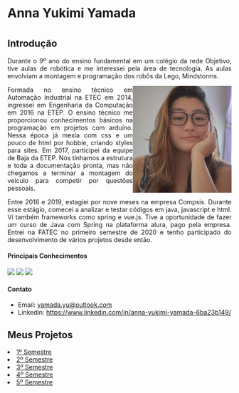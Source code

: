 <h1>Anna Yukimi Yamada<h1>

## Introdução
 
<p align="justify">Durante o 9º ano do ensino fundamental em um colégio da rede Objetivo, tive aulas de robótica e me interessei pela área de tecnologia. As aulas envolviam a montagem e programação dos robôs da Lego, Mindstorms.</p>

<img align="right" src="https://github.com/YamadaYuu/Portifolio/blob/main/Images/Anna.png"  height="240px">
<p align="justify">Formada no ensino técnico em Automação Industrial na ETEC em 2014, ingressei em Engenharia da Computação em 2016 na ETEP. O ensino técnico me proporcionou conhecimentos básicos na programação em projetos com arduíno. Nessa época já mexia com css e um pouco de html por hobbie, criando styles para sites. Em 2017, participei da equipe de Baja da ETEP. Nós tínhamos a estrutura e toda a documentação pronta, mas não chegamos a terminar a montagem do veículo para competir por questões pessoais.</p>

<p align="justify">Entre 2018 e 2019, estagiei por nove meses na empresa Compsis. Durante esse estágio, comecei a analizar e testar códigos em java, javascript e html. Vi também frameworks como spring e vue.js. Tive a oportunidade de fazer um curso de Java com Spring na plataforma alura, pago pela empresa.  Entrei na FATEC no primeiro semestre de 2020 e tenho participado do desenvolvimento de vários projetos desde então.</p>

#### Principais Conhecimentos
<p><img src="https://img.shields.io/badge/3_anos-Java-2fe">
 <img src="https://img.shields.io/badge/3%20anos-HTML-2fe">
 <img src="https://img.shields.io/badge/6%20anos-CSS-2fe"></p>
 
#### Contato
- Email: yamada.yu@outlook.com
- Linkedin: https://www.linkedin.com/in/anna-yukimi-yamada-6ba23b149/

## Meus Projetos
 
<li><a href="https://github.com/YamadaYuu/Portifolio/blob/main/Projetos/1%C2%BA%20Semestre.md">1º Semestre</a></li>
<li><a href="https://github.com/YamadaYuu/Portifolio/blob/main/Projetos/2%C2%BA%20Semestre.md">2º Semestre</a></li>
<li><a href="https://github.com/YamadaYuu/Portifolio/blob/main/Projetos/3%C2%BA%20Semestre.md">3º Semestre</a></li>
<li><a href="https://github.com/YamadaYuu/Portifolio/blob/main/Projetos/4%C2%BA%20Semestre.md">4º Semestre</a></li>
<li><a href="https://github.com/YamadaYuu/Portifolio/blob/main/Projetos/5%C2%BA%20Semestre.md">5º Semestre</a></li>

